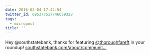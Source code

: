 ```yaml
---
date: 2016-02-04 17:44:54
twitter_id: 695377517746659328
tags:
  - micropost
title: ''
---
```


Hey @southstatebank, thanks for featuring [@thoroughfareft](https://twitter.com/thoroughfareft) in your roundup! [southstatebank.com/about/communit…](https://www.southstatebank.com/about/communities/february-2016-enews/food-trucks-in-our-communities/?utm_source=February%202016%20eNews&utm_medium=email&utm_content=February%202016%20eNews&utm_campaign=February%202016%20eNews)
